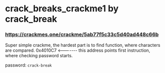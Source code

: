 # crack_breaks_crackme1 by crack_break
### https://crackmes.one/crackme/5ab77f5c33c5d40ad448c66b

Super simple crackme, the hardest part is to find function, where characters are compared.
0x4010C7 <------- this address points first instruction, where checking password starts.

password: `crack-break`
